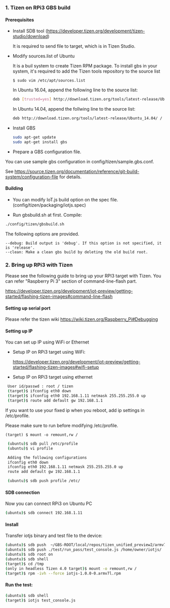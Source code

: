 
### 1. Tizen on RPi3 GBS build

#### Prerequisites

* Install SDB tool (https://developer.tizen.org/development/tizen-studio/download)

  It is required to send file to target, which is in Tizen Studio.

* Modify sources.list of Ubuntu

  It is a buil system to create Tizen RPM package.
  To install gbs in your system, it's required to add the Tizen tools repository to the source list
  ```
  $ sudo vim /etc/apt/sources.list
  ```

  In Ubuntu 16.04, append the following line to the source list:  
  ``` bash
  deb [trusted=yes] http://download.tizen.org/tools/latest-release/Ubuntu_16.04/ /
  ```

  In Ubuntu 14.04, append the follwing line to the source list:
  ``` bash
  deb http://download.tizen.org/tools/latest-release/Ubuntu_14.04/ /
  ```

* Install GBS

  ``` bash
  sudo apt-get update
  sudo apt-get install gbs
  ```

* Prepare a GBS configuration file.

 You can use sample gbs configuration in config/tizen/sample.gbs.conf.

 See https://source.tizen.org/documentation/reference/git-build-system/configuration-file for details.


#### Building
* You can modify IoT.js build option on the spec file.
(config/tizen/packaging/iotjs.spec)  

* Run gbsbuild.sh at first.
Compile:
``` bash
./config/tizen/gbsbuild.sh
```

The following options are provided.
```
--debug: Build output is 'debug'. If this option is not specified, it is 'release'.
--clean: Make a clean gbs build by deleting the old build root.
```

### 2. Bring up RPi3 with Tizen
Please see the following guide to bring up your RPI3 target with Tizen.
You can refer "Raspberry Pi 3" section of command-line-flash part.

https://developer.tizen.org/development/iot-preview/getting-started/flashing-tizen-images#command-line-flash

#### Setting up serial port
 Please refer the tizen wiki  https://wiki.tizen.org/Raspberry_Pi#Debugging



#### Setting up IP

You can set up IP using WiFi or Ethernet

* Setup IP on RPi3 target using WiFi:

  https://developer.tizen.org/development/iot-preview/getting-started/flashing-tizen-images#wifi-setup


* Setup IP on RPi3 target using ethernet
``` bash
 User id/passwd : root / tizen
 (target)$ ifconfig eth0 down
 (target)$ ifconfig eth0 192.168.1.11 netmask 255.255.255.0 up
 (target)$ route add default gw 192.168.1.1
```

  If you want to use your fixed ip when you reboot, add ip settings in /etc/profile.

  Please make sure to run before modifying /etc/profile.
```
(target) $ mount -o remount,rw /
```
``` bash
 (ubuntu)$ sdb pull /etc/profile
 (ubuntu)$ vi profile

 Adding the following configurations
 ifconfig eth0 down
 ifconfig eth0 192.168.1.11 netmask 255.255.255.0 up
 route add default gw 192.168.1.1

 (ubuntu)$ sdb push profile /etc/
```

#### SDB connection
 Now you can connect RPi3 on Ubuntu PC

``` bash
(ubuntu)$ sdb connect 192.168.1.11
 ```

#### Install
Transfer iotjs binary and test file to the device:
``` bash
(ubuntu)$ sdb push  ~/GBS-ROOT/local/repos/tizen_unified_preview2/armv7l/RPMS/iotjs-1.0.0-0.armv7l.rpm /tmp
(ubuntu)$ sdb push ./test/run_pass/test_console.js /home/owner/iotjs/
(ubuntu)$ sdb root on
(ubuntu)$ sdb shell
(target)$ cd /tmp
(only in headless Tizen 4.0 target)$ mount -o remount,rw /
(target)$ rpm -ivh --force iotjs-1.0.0-0.armv7l.rpm
```

#### Run the test:
``` bash
(ubuntu)$ sdb shell
(target)$ iotjs test_console.js
```
